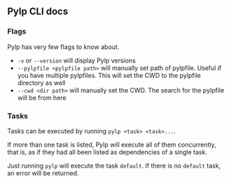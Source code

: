 ## Pylp CLI docs

### Flags

Pylp has very few flags to know about.

- `-v` or `--version` will display Pylp versions
- `--pylpfile <pylpfile path>` will manually set path of pylpfile. Useful if you have multiple pylpfiles. This will set the CWD to the pylpfile directory as well
- `--cwd <dir path>` will manually set the CWD. The search for the pylpfile will be from here


### Tasks

Tasks can be executed by running `pylp <task> <task>...`.

If more than one task is listed, Pylp will execute all of them
concurrently, that is, as if they had all been listed as dependencies of
a single task.

Just running `pylp` will execute the task `default`. If there is no
`default` task, an error will be returned.
